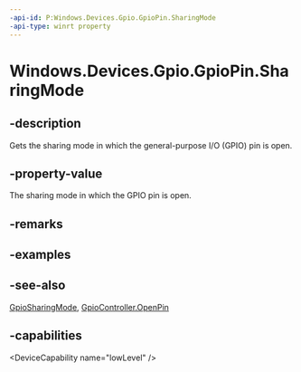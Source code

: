 ```yaml
---
-api-id: P:Windows.Devices.Gpio.GpioPin.SharingMode
-api-type: winrt property
---
```


<!-- Property syntax
public Windows.Devices.Gpio.GpioSharingMode SharingMode { get; }
-->

# Windows.Devices.Gpio.GpioPin.SharingMode

## -description
Gets the sharing mode in which the general-purpose I/O (GPIO) pin is open.

## -property-value
The sharing mode in which the GPIO pin is open.

## -remarks

## -examples

## -see-also
[GpioSharingMode](gpiosharingmode.md), [GpioController.OpenPin](gpiocontroller_openpin.md)

## -capabilities
&lt;DeviceCapability name="lowLevel" /&gt;
